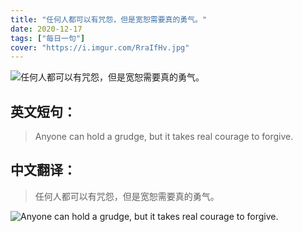 ```yaml
---
title: "任何人都可以有咒怨，但是宽恕需要真的勇气。"
date: 2020-12-17
tags: ["每日一句"]
cover: "https://i.imgur.com/RraIfHv.jpg"
---
```


![任何人都可以有咒怨，但是宽恕需要真的勇气。](https://i.imgur.com/WpkqIqN.jpg)

## 英文短句：
> Anyone can hold a grudge, but it takes real courage to forgive. 

<!--more-->

## 中文翻译：
> 任何人都可以有咒怨，但是宽恕需要真的勇气。

![Anyone can hold a grudge, but it takes real courage to forgive. ](https://i.imgur.com/f5oVfbY.jpg)

